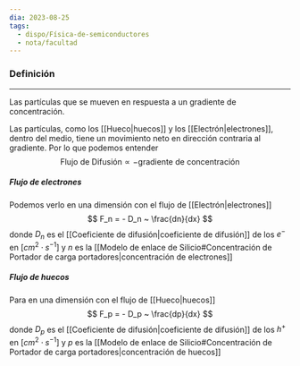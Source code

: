 ```yaml
---
dia: 2023-08-25
tags:
  - dispo/Física-de-semiconductores
  - nota/facultad
---
```

### Definición
---
Las partículas que se mueven en respuesta a un gradiente de concentración.

Las partículas, como los [[Hueco|huecos]] y los [[Electrón|electrones]], dentro del medio, tiene un movimiento neto en dirección contraria al gradiente. Por lo que podemos entender $$ \text{Flujo de Difusión} \propto - \text{gradiente de concentración} $$
##### Flujo de electrones
Podemos verlo en una dimensión con el flujo de [[Electrón|electrones]] $$ F_n = - D_n ~ \frac{dn}{dx} $$ donde $D_n$ es el [[Coeficiente de difusión|coeficiente de difusión]] de los $e^-$ en $[cm^2 \cdot s^{-1}]$ y $n$ es la [[Modelo de enlace de Silicio#Concentración de Portador de carga portadores|concentración de electrones]] 

##### Flujo de huecos
Para en una dimensión con el flujo de [[Hueco|huecos]] $$ F_p = - D_p ~ \frac{dp}{dx} $$ donde $D_p$ es el [[Coeficiente de difusión|coeficiente de difusión]] de los $h^+$ en $[cm^2 \cdot s^{-1}]$ y $p$ es la [[Modelo de enlace de Silicio#Concentración de Portador de carga portadores|concentración de huecos]] 